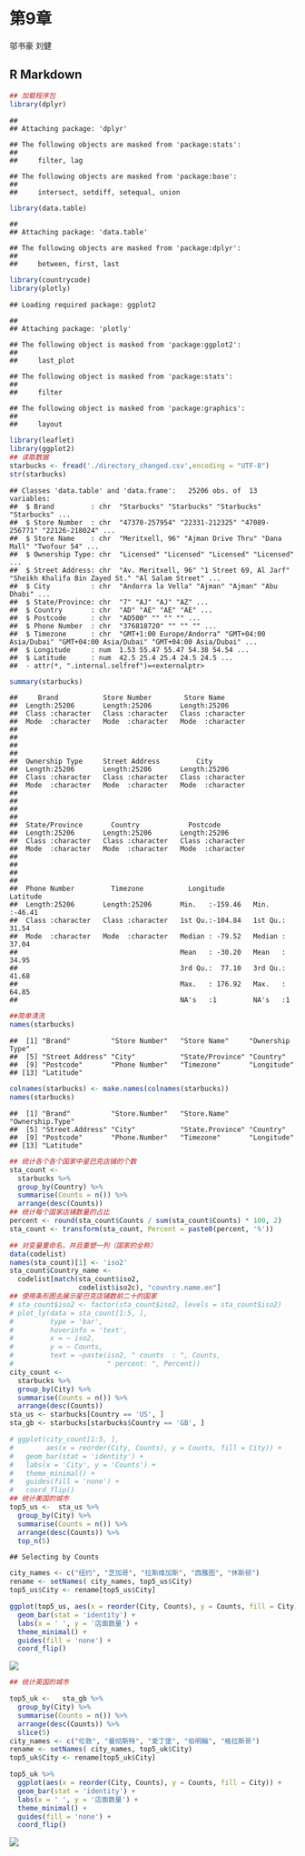 第9章
================
邬书豪 刘健

R Markdown
----------

``` r
## 加载程序包
library(dplyr)
```

    ## 
    ## Attaching package: 'dplyr'

    ## The following objects are masked from 'package:stats':
    ## 
    ##     filter, lag

    ## The following objects are masked from 'package:base':
    ## 
    ##     intersect, setdiff, setequal, union

``` r
library(data.table)
```

    ## 
    ## Attaching package: 'data.table'

    ## The following objects are masked from 'package:dplyr':
    ## 
    ##     between, first, last

``` r
library(countrycode)
library(plotly)
```

    ## Loading required package: ggplot2

    ## 
    ## Attaching package: 'plotly'

    ## The following object is masked from 'package:ggplot2':
    ## 
    ##     last_plot

    ## The following object is masked from 'package:stats':
    ## 
    ##     filter

    ## The following object is masked from 'package:graphics':
    ## 
    ##     layout

``` r
library(leaflet)
library(ggplot2)
## 读取数据
starbucks <- fread('./directory_changed.csv',encoding = "UTF-8")
str(starbucks)
```

    ## Classes 'data.table' and 'data.frame':   25206 obs. of  13 variables:
    ##  $ Brand         : chr  "Starbucks" "Starbucks" "Starbucks" "Starbucks" ...
    ##  $ Store Number  : chr  "47370-257954" "22331-212325" "47089-256771" "22126-218024" ...
    ##  $ Store Name    : chr  "Meritxell, 96" "Ajman Drive Thru" "Dana Mall" "Twofour 54" ...
    ##  $ Ownership Type: chr  "Licensed" "Licensed" "Licensed" "Licensed" ...
    ##  $ Street Address: chr  "Av. Meritxell, 96" "1 Street 69, Al Jarf" "Sheikh Khalifa Bin Zayed St." "Al Salam Street" ...
    ##  $ City          : chr  "Andorra la Vella" "Ajman" "Ajman" "Abu Dhabi" ...
    ##  $ State/Province: chr  "7" "AJ" "AJ" "AZ" ...
    ##  $ Country       : chr  "AD" "AE" "AE" "AE" ...
    ##  $ Postcode      : chr  "AD500" "" "" "" ...
    ##  $ Phone Number  : chr  "376818720" "" "" "" ...
    ##  $ Timezone      : chr  "GMT+1:00 Europe/Andorra" "GMT+04:00 Asia/Dubai" "GMT+04:00 Asia/Dubai" "GMT+04:00 Asia/Dubai" ...
    ##  $ Longitude     : num  1.53 55.47 55.47 54.38 54.54 ...
    ##  $ Latitude      : num  42.5 25.4 25.4 24.5 24.5 ...
    ##  - attr(*, ".internal.selfref")=<externalptr>

``` r
summary(starbucks)
```

    ##     Brand           Store Number        Store Name       
    ##  Length:25206       Length:25206       Length:25206      
    ##  Class :character   Class :character   Class :character  
    ##  Mode  :character   Mode  :character   Mode  :character  
    ##                                                          
    ##                                                          
    ##                                                          
    ##                                                          
    ##  Ownership Type     Street Address         City          
    ##  Length:25206       Length:25206       Length:25206      
    ##  Class :character   Class :character   Class :character  
    ##  Mode  :character   Mode  :character   Mode  :character  
    ##                                                          
    ##                                                          
    ##                                                          
    ##                                                          
    ##  State/Province       Country            Postcode        
    ##  Length:25206       Length:25206       Length:25206      
    ##  Class :character   Class :character   Class :character  
    ##  Mode  :character   Mode  :character   Mode  :character  
    ##                                                          
    ##                                                          
    ##                                                          
    ##                                                          
    ##  Phone Number         Timezone           Longitude          Latitude     
    ##  Length:25206       Length:25206       Min.   :-159.46   Min.   :-46.41  
    ##  Class :character   Class :character   1st Qu.:-104.84   1st Qu.: 31.54  
    ##  Mode  :character   Mode  :character   Median : -79.52   Median : 37.04  
    ##                                        Mean   : -30.20   Mean   : 34.95  
    ##                                        3rd Qu.:  77.10   3rd Qu.: 41.68  
    ##                                        Max.   : 176.92   Max.   : 64.85  
    ##                                        NA's   :1         NA's   :1

``` r
##简单清洗
names(starbucks)
```

    ##  [1] "Brand"          "Store Number"   "Store Name"     "Ownership Type"
    ##  [5] "Street Address" "City"           "State/Province" "Country"       
    ##  [9] "Postcode"       "Phone Number"   "Timezone"       "Longitude"     
    ## [13] "Latitude"

``` r
colnames(starbucks) <- make.names(colnames(starbucks))
names(starbucks)
```

    ##  [1] "Brand"          "Store.Number"   "Store.Name"     "Ownership.Type"
    ##  [5] "Street.Address" "City"           "State.Province" "Country"       
    ##  [9] "Postcode"       "Phone.Number"   "Timezone"       "Longitude"     
    ## [13] "Latitude"

``` r
## 统计各个各个国家中星巴克店铺的个数
sta_count <- 
  starbucks %>% 
  group_by(Country) %>% 
  summarise(Counts = n()) %>%
  arrange(desc(Counts))
## 统计每个国家店铺数量的占比
percent <- round(sta_count$Counts / sum(sta_count$Counts) * 100, 2)
sta_count <- transform(sta_count, Percent = paste0(percent, '%'))

## 对变量重命名，并且重塑一列（国家的全称）
data(codelist)
names(sta_count)[1] <- 'iso2'
sta_count$Country_name <- 
  codelist[match(sta_count$iso2, 
                 codelist$iso2c), "country.name.en"]
## 使用条形图去展示星巴克店铺数前二十的国家
# sta_count$iso2 <- factor(sta_count$iso2, levels = sta_count$iso2)
# plot_ly(data = sta_count[1:5, ],
#         type = 'bar', 
#         hoverinfo = 'text',
#         x = ~ iso2,
#         y = ~ Counts,
#         text = ~paste(iso2, " counts  : ", Counts, 
#                       " percent: ", Percent))
city_count <- 
  starbucks %>%
  group_by(City) %>%
  summarise(Counts = n()) %>%
  arrange(desc(Counts))
sta_us <- starbucks[Country == 'US', ]
sta_gb <- starbucks[starbucks$Country == 'GB', ]

# ggplot(city_count[1:5, ], 
#        aes(x = reorder(City, Counts), y = Counts, fill = City)) +
#   geom_bar(stat = 'identity') +
#   labs(x = 'City', y = 'Counts') +
#   theme_minimal() +
#   guides(fill = 'none') +
#   coord_flip()
## 统计美国的城市
top5_us <-  sta_us %>% 
  group_by(City) %>% 
  summarise(Counts = n()) %>%
  arrange(desc(Counts)) %>% 
  top_n(5)
```

    ## Selecting by Counts

``` r
city_names <- c("纽约", "芝加哥", "拉斯维加斯", "西雅图", "休斯顿")
rename <- setNames( city_names, top5_us$City)
top5_us$City <- rename[top5_us$City]

ggplot(top5_us, aes(x = reorder(City, Counts), y = Counts, fill = City)) +
  geom_bar(stat = 'identity') +
  labs(x = ' ', y = '店面数量') +
  theme_minimal() +
  guides(fill = 'none') +
  coord_flip()
```

![](chapter9_files/figure-markdown_github/unnamed-chunk-1-1.png)

``` r
## 统计英国的城市

top5_uk <-   sta_gb %>% 
  group_by(City) %>% 
  summarise(Counts = n()) %>%
  arrange(desc(Counts)) %>% 
  slice(5)
city_names <- c("伦敦", "曼彻斯特", "爱丁堡", "伯明翰", "格拉斯哥")
rename <- setNames( city_names, top5_uk$City)
top5_uk$City <- rename[top5_uk$City]

top5_uk %>% 
  ggplot(aes(x = reorder(City, Counts), y = Counts, fill = City)) +
  geom_bar(stat = 'identity') +
  labs(x = ' ', y = '店面数量') +
  theme_minimal() +
  guides(fill = 'none') +
  coord_flip()
```

![](chapter9_files/figure-markdown_github/unnamed-chunk-1-2.png)
